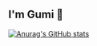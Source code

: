 ## I'm Gumi 👋
[![Anurag's GitHub stats](https://github-readme-stats.vercel.app/api?username=megumihoshino)](https://github.com/megumihoshino/github-readme-stats)
